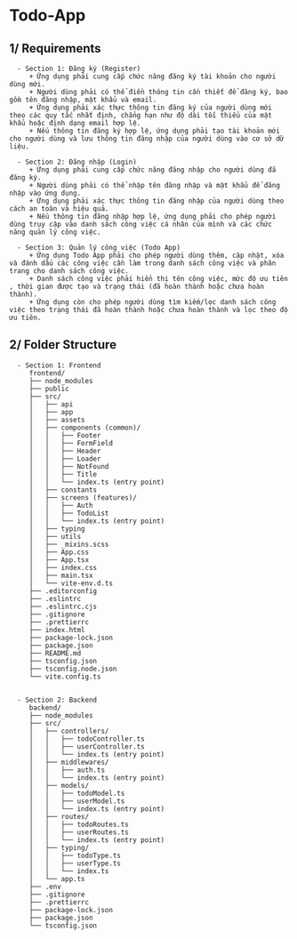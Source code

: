 # Todo-App

## 1/ Requirements
      - Section 1: Đăng ký (Register)
         + Ứng dụng phải cung cấp chức năng đăng ký tài khoản cho người dùng mới.
         + Người dùng phải có thể điền thông tin cần thiết để đăng ký, bao gồm tên đăng nhập, mật khẩu và email.
         + Ứng dụng phải xác thực thông tin đăng ký của người dùng mới theo các quy tắc nhất định, chẳng hạn như độ dài tối thiểu của mật khẩu hoặc định dạng email hợp lệ.
         + Nếu thông tin đăng ký hợp lệ, ứng dụng phải tạo tài khoản mới cho người dùng và lưu thông tin đăng nhập của người dùng vào cơ sở dữ liệu.

      - Section 2: Đăng nhập (Login)
         + Ứng dụng phải cung cấp chức năng đăng nhập cho người dùng đã đăng ký.
         + Người dùng phải có thể nhập tên đăng nhập và mật khẩu để đăng nhập vào ứng dụng.
         + Ứng dụng phải xác thực thông tin đăng nhập của người dùng theo cách an toàn và hiệu quả.
         + Nếu thông tin đăng nhập hợp lệ, ứng dụng phải cho phép người dùng truy cập vào danh sách công việc cá nhân của mình và các chức năng quản lý công việc.
         
      - Section 3: Quản lý công việc (Todo App)
         + Ứng dụng Todo App phải cho phép người dùng thêm, cập nhật, xóa và đánh dấu các công việc cần làm trong danh sách công việc và phân trang cho danh sách công việc.
         + Danh sách công việc phải hiển thị tên công việc, mức độ ưu tiên , thời gian được tạo và trạng thái (đã hoàn thành hoặc chưa hoàn thành).
         + Ứng dụng còn cho phép người dùng tìm kiếm/lọc danh sách công việc theo trạng thái đã hoàn thành hoặc chưa hoàn thành và lọc theo độ ưu tiên.

## 2/ Folder Structure
      - Section 1: Frontend
         frontend/
         ├── node_modules
         ├── public
         ├── src/
         │   ├── api
         │   ├── app
         │   ├── assets
         │   ├── components (common)/
         │   │   ├── Footer
         │   │   ├── FormField
         │   │   ├── Header
         │   │   ├── Loader
         │   │   ├── NotFound
         │   │   ├── Title
         │   │   └── index.ts (entry point)
         │   ├── constants
         │   ├── screens (features)/
         │   │   ├── Auth
         │   │   ├── TodoList
         │   │   └── index.ts (entry point)
         │   ├── typing 
         │   ├── utils
         │   ├── _mixins.scss
         │   ├── App.css
         │   ├── App.tsx
         │   ├── index.css
         │   ├── main.tsx
         │   └── vite-env.d.ts
         ├── .editorconfig
         ├── .eslintrc
         ├── .eslintrc.cjs
         ├── .gitignore
         ├── .prettierrc
         ├── index.html
         ├── package-lock.json
         ├── package.json
         ├── README.md
         ├── tsconfig.json
         ├── tsconfig.node.json
         └── vite.config.ts


      - Section 2: Backend
         backend/
         ├── node_modules
         ├── src/
         │   ├── controllers/
         │   │   ├── todoController.ts
         │   │   ├── userController.ts
         │   │   └── index.ts (entry point)
         │   ├── middlewares/
         │   │   ├── auth.ts
         │   │   └── index.ts (entry point)
         │   ├── models/
         │   │   ├── todoModel.ts
         │   │   ├── userModel.ts
         │   │   └── index.ts (entry point)
         │   ├── routes/
         │   │   ├── todoRoutes.ts
         │   │   ├── userRoutes.ts
         │   │   └── index.ts (entry point)
         │   ├── typing/
         │   │   ├── todoType.ts
         │   │   ├── userType.ts
         │   │   └── index.ts
         │   └── app.ts
         ├── .env
         ├── .gitignore
         ├── .prettierrc
         ├── package-lock.json
         ├── package.json
         └── tsconfig.json